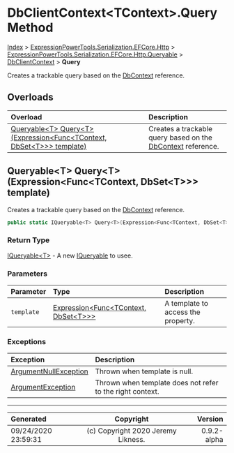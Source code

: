 ﻿# DbClientContext&lt;TContext>.Query Method

[Index](../index.md) > [ExpressionPowerTools.Serialization.EFCore.Http](ExpressionPowerTools.Serialization.EFCore.Http.a.md) > [ExpressionPowerTools.Serialization.EFCore.Http.Queryable](ExpressionPowerTools.Serialization.EFCore.Http.Queryable.n.md) > [DbClientContext<TContext>](ExpressionPowerTools.Serialization.EFCore.Http.Queryable.DbClientContext`1.cs.md) > **Query**

Creates a trackable query based on the [DbContext](https://docs.microsoft.com/dotnet/api/microsoft.entityframeworkcore.dbcontext) reference.

## Overloads

| Overload | Description |
| :-- | :-- |
| [Queryable&lt;T> Query&lt;T>(Expression&lt;Func&lt;TContext, DbSet&lt;T>>> template)](#queryablet-querytexpressionfunctcontext-dbsett-template) | Creates a trackable query based on the [DbContext](https://docs.microsoft.com/dotnet/api/microsoft.entityframeworkcore.dbcontext) reference. |
## Queryable&lt;T> Query&lt;T>(Expression&lt;Func&lt;TContext, DbSet&lt;T>>> template)

Creates a trackable query based on the [DbContext](https://docs.microsoft.com/dotnet/api/microsoft.entityframeworkcore.dbcontext) reference.

```csharp
public static IQueryable<T> Query<T>(Expression<Func<TContext, DbSet<T>>> template)
```

### Return Type

 [IQueryable&lt;T>](https://docs.microsoft.com/dotnet/api/system.linq.iqueryable-1)  - A new [IQueryable](https://docs.microsoft.com/dotnet/api/system.linq.iqueryable) to usee.

### Parameters

| Parameter | Type | Description |
| :-- | :-- | :-- |
| `template` | [Expression&lt;Func&lt;TContext, DbSet&lt;T>>>](https://docs.microsoft.com/dotnet/api/system.linq.expressions.expression-1) | A template to access the property. |

### Exceptions

| Exception | Description |
| :-- | :-- |
| [ArgumentNullException](https://docs.microsoft.com/dotnet/api/system.argumentnullexception) | Thrown when template is null. |
| [ArgumentException](https://docs.microsoft.com/dotnet/api/system.argumentexception) | Thrown when template does not refer to the right context. |


---

| Generated | Copyright | Version |
| :-- | :-: | --: |
| 09/24/2020 23:59:31 | (c) Copyright 2020 Jeremy Likness. | 0.9.2-alpha |
